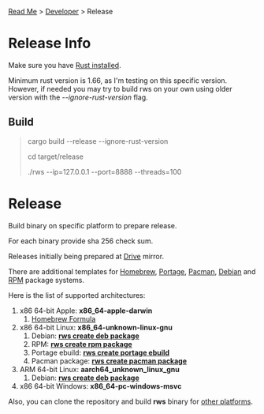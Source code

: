 [Read Me](README.md) > [Developer](DEVELOPER.md) > Release

# Release Info
Make sure you have [Rust installed](https://www.rust-lang.org/tools/install).

Minimum rust version is 1.66, as I'm testing on this specific version. However, if needed you may try to build rws on your own using older version with the _--ignore-rust-version_ flag.


## Build

> cargo build --release --ignore-rust-version
>
> cd target/release
>
> ./rws --ip=127.0.0.1 --port=8888 --threads=100


# Release
Build binary on specific platform to prepare release.

For each binary provide sha 256 check sum.

Releases initially being prepared at
[Drive](https://drive.google.com/drive/folders/13iSR3VxmfFvZgOZ0LddP_EJp7GJ-lQd8?usp=share_link) mirror.

There are additional templates for
[Homebrew](https://brew.sh/),
[Portage](https://wiki.gentoo.org/wiki/Portage),
[Pacman](https://wiki.archlinux.org/title/pacman),
[Debian](https://www.debian.org/) and
[RPM](https://rpm.org/) package systems.


Here is the list of supported architectures:
1. x86 64-bit Apple: **x86_64-apple-darwin**
    1. [Homebrew Formula](https://github.com/bohdaq/homebrew-rust-web-server)
1. x86 64-bit Linux: **x86_64-unknown-linux-gnu**
   1.  Debian: **[rws create deb package](https://github.com/bohdaq/rws-create-deb)** 
   1.  RPM: **[rws create rpm package](https://github.com/bohdaq/rws-rpm-builder)**
   1.  Portage ebuild: **[rws create portage ebuild](https://github.com/bohdaq/rws-gentoo-ebuild)**
   1.  Pacman package: **[rws create pacman package](https://github.com/bohdaq/rws-arch-package)**
1. ARM 64-bit Linux: **aarch64_unknown_linux_gnu**
   1.  Debian: **[rws create deb package](https://github.com/bohdaq/rws-create-deb)**
1. x86 64-bit Windows: **x86_64-pc-windows-msvc**


Also, you can clone the repository and build **rws** binary for [other platforms](https://doc.rust-lang.org/nightly/rustc/platform-support.html).
